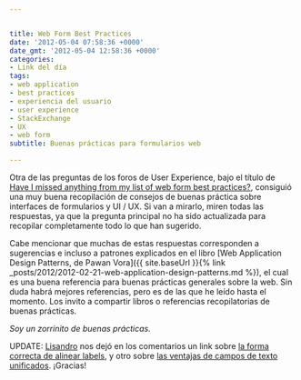 ```yaml
---


title: Web Form Best Practices
date: '2012-05-04 07:58:36 +0000'
date_gmt: '2012-05-04 12:58:36 +0000'
categories:
- Link del día
tags:
- web application
- best practices
- experiencia del usuario
- user experience
- StackExchange
- UX
- web form
subtitle: Buenas prácticas para formularios web

---
```



Otra de las preguntas de los foros de User Experience, bajo el título de [Have I missed anything from my list of web form best practices?](http://ux.stackexchange.com/questions/9898/have-i-missed-anything-from-my-list-of-web-form-best-practices), consiguió una muy buena recopilación de consejos de buenas práctica sobre interfaces de formularios y UI / UX. Si van a mirarlo, miren todas las respuestas, ya que la pregunta principal no ha sido actualizada para recopilar completamente todo lo que han sugerido.

Cabe mencionar que muchas de estas respuestas corresponden a sugerencias e incluso a patrones explicados en el libro [Web Application Design Patterns, de Pawan Vora]({{ site.baseUrl }}{% link _posts/2012/2012-02-21-web-application-design-patterns.md %}), el cual es una buena referencia para buenas prácticas generales sobre la web. Sin duda habrá mejores referencias, pero es de las que he leído hasta el momento. Los invito a compartir libros o referencias recopilatorias de buenas prácticas.

_Soy un zorrinito de buenas prácticas._

UPDATE: [Lisandro](http://www.lisandromartinez.com/) nos dejó en los comentarios un link sobre [la forma correcta de alinear labels](http://uxmovement.com/forms/form-label-proximity-right-aligned-is-easier-to-scan/), y otro sobre [las ventajas de campos de texto unificados](http://uxmovement.com/forms/why-users-fill-out-forms-faster-with-unified-text-fields/). ¡Gracias!
